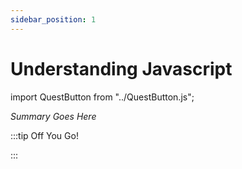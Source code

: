 ```yaml
---
sidebar_position: 1
---
```


# Understanding Javascript
import QuestButton from "../QuestButton.js";

_Summary Goes Here_

:::tip Off You Go!

<QuestButton text="Quest" />

:::

